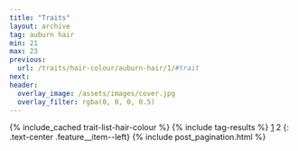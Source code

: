 ```yaml
---
title: "Traits"
layout: archive
tag: auburn hair
min: 21
max: 23
previous:
  url: /traits/hair-colour/auburn-hair/1/#trait
next:
header:
  overlay_image: /assets/images/cover.jpg
  overlay_filter: rgba(0, 0, 0, 0.5)
---
```

{% include_cached trait-list-hair-colour %}
{% include tag-results %}
[1](/traits/hair-colour/auburn-hair/1/#trait) 2 
{: .text-center .feature__item--left}
{% include post_pagination.html %}
